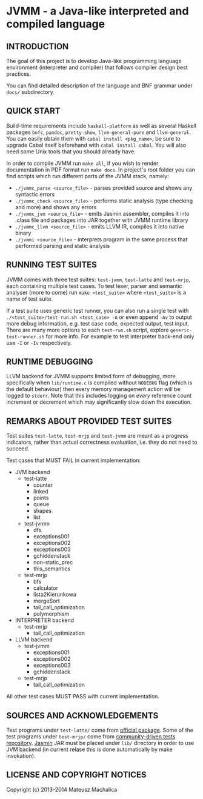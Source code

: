 JVMM - a Java-like interpreted and compiled language
====================================================

INTRODUCTION
------------
The goal of this project is to develop Java-like programming language environment (interpreter and compiler) that
follows compiler design best practices.

You can find detailed description of the language and BNF grammar under `docs/` subdirectory.

QUICK START
-----------
Build-time requirements include `haskell-platform` as well as several Haskell packages `bnfc`, `pandoc`, `pretty-show`,
`llvm-general-pure` and `llvm-general`.
You can easily obtain them with `cabal install <pkg_name>`, be sure to upgrade Cabal itself beforehand with `cabal
install cabal`.
You will also need some Unix tools that you should already have.

In order to compile JVMM run `make all`, if you wish to render documentation in PDF format run `make docs`.
In project's root folder you can find scripts which run different parts of the JVMM stack, namely:
+   `./jvmmc_parse <source_file>` - parses provided source and shows any syntactic errors
+   `./jvmmc_check <source_file>` - performs static analysis (type checking and more) and shows any errors
+   `./jvmmc_jvm <source_file>` - emits Jasmin assembler, compiles it into .class file and packages into JAR
    together with JVMM runtime library
+   `./jvmmc_llvm <source_file>` - emits LLVM IR, compiles it into native binary
+   `./jvmmi <source_file>` - interprets program in the same process that performed parsing and static analysis

RUNNING TEST SUITES
-------------------
JVMM comes with three test suites: `test-jvmm`, `test-latte` and `test-mrjp`, each containing multiple test cases.
To test lexer, parser and semantic analyser (more to come) run `make <test_suite>` where `<test_suite>` is a name of
test suite.

If a test suite uses generic test runner, you can also run a single test with `./<test_suite>/test-run.sh <test_case>
-A` or even append `-Av` to output more debug information, e.g. test case code, expected output, test input. There are
many more options to each `test-run.sh` script, explore `generic-test-runner.sh` for more info.
For example to test interpreter back-end only use `-I` or `-Iv` respectively.

RUNTIME DEBUGGING
-----------------
LLVM backend for JVMM supports limited form of debugging, more specifically when `lib/runtime.c` is compiled without
`NODEBUG` flag (which is the default behaviour) then every memory management action will be logged to `stderr`.
Note that this includes logging on _every_ reference count increment or decrement which may significantly slow down the
execution.

REMARKS ABOUT PROVIDED TEST SUITES
----------------------------------
Test suites `test-latte`, `test-mrjp` and `test-jvmm` are meant as a progress indicators, rather than actual correctness
evaluation, i.e. they do not need to succeed.

Test cases that MUST FAIL in current implementation:
+   JVM backend
    *   test-latte
        -   counter
        -   linked
        -   points
        -   queue
        -   shapes
        -   list
    *   test-jvmm
        -   dfs
        -   exceptions001
        -   exceptions002
        -   exceptions003
        -   gchiddenstack
        -   non-static_prec
        -   this_semantics
    *   test-mrjp
        -   bfs
        -   calculator
        -   lista2Kierunkowa
        -   mergeSort
        -   tail_call_optimization
        -   polymorphism
+   INTERPRETER backend
    *   test-mrjp
        -   tail_call_optimization
+   LLVM backend
    *   test-jvmm
        -   exceptions001
        -   exceptions002
        -   exceptions003
        -   gchiddenstack
    *   test-mrjp
        -   tail_call_optimization

All other test cases MUST PASS with current implementation.

SOURCES AND ACKNOWLEDGEMENTS
----------------------------
Test programs under `test-latte/` come from [official package][1].
Some of the test programs under `test-mrjp/` come from [community-driven tests repository][2].
[Jasmin][3] JAR must be placed under `lib/` directory in order to use JVM
backend (in current relase this is done automatically by make invokation).

[1]: http://www.mimuw.edu.pl/~ben/Zajecia/Mrj2012/Latte/
[2]: https://github.com/tomwys/mrjp-tests
[3]: http://jasmin.sourceforge.net/

LICENSE AND COPYRIGHT NOTICES
-----------------------------
Copyright (c) 2013-2014 Mateusz Machalica

